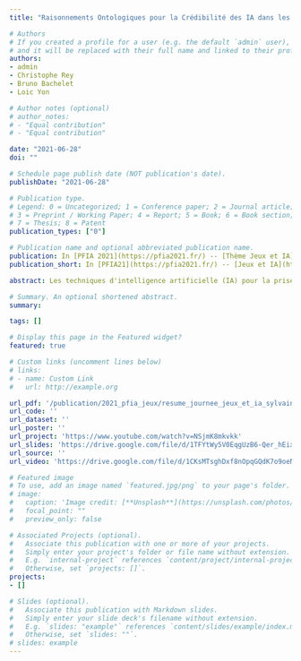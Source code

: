 ```yaml
---
title: "Raisonnements Ontologiques pour la Crédibilité des IA dans les Jeux Vidéo"

# Authors
# If you created a profile for a user (e.g. the default `admin` user), write the username (folder name) here 
# and it will be replaced with their full name and linked to their profile.
authors:
- admin
- Christophe Rey
- Bruno Bachelet
- Loic Yon

# Author notes (optional)
# author_notes:
# - "Equal contribution"
# - "Equal contribution"

date: "2021-06-28"
doi: ""

# Schedule page publish date (NOT publication's date).
publishDate: "2021-06-28"

# Publication type.
# Legend: 0 = Uncategorized; 1 = Conference paper; 2 = Journal article;
# 3 = Preprint / Working Paper; 4 = Report; 5 = Book; 6 = Book section;
# 7 = Thesis; 8 = Patent
publication_types: ["0"]

# Publication name and optional abbreviated publication name.
publication: In [PFIA 2021](https://pfia2021.fr/) -- [Thème Jeux et IA](https://pfia2021.fr/journees/jeux/)
publication_short: In [PFIA21](https://pfia2021.fr/) -- [Jeux et IA](https://pfia2021.fr/journees/jeux/)

abstract: Les techniques d'intelligence artificielle (IA) pour la prise de décision des Personnages Non Joueurs (PNJ) basées sur le raisonnement logique avec des ontologies sont presque absentes de la littérature académique et industrielle sur les jeux. Nous proposons de profiter de la grande expressivité des systèmes à base de règles et de leur potentiel de planification avec un chaînage arrière sur un moteur d'inférence pour développer des plans d'action plus sophistiqués. Nous pensons que la programmation logique, utilisée avec succès dans d'autres domaines, avec l'ajout de la sémantique bien fondée (WFS) ainsi que du cadre Belief-Desire-Intention (BDI), pourrait améliorer la crédibilité parfois insuffisante des PNJ et leurs capacités de raisonnement.

# Summary. An optional shortened abstract.
summary: 

tags: []

# Display this page in the Featured widget?
featured: true

# Custom links (uncomment lines below)
# links:
# - name: Custom Link
#   url: http://example.org

url_pdf: '/publication/2021_pfia_jeux/resume_journee_jeux_et_ia_sylvain_lapeyrade.pdf'
url_code: ''
url_dataset: ''
url_poster: ''
url_project: 'https://www.youtube.com/watch?v=NSjmK8mkvkk'
url_slides: 'https://drive.google.com/file/d/1TFYtWy5V0EqgUzB6-Qer_hEixIN6qw5P'
url_source: ''
url_video: 'https://drive.google.com/file/d/1CKsMTsghDxf8nOpqGQdK7o9oeNyGzH_H'

# Featured image
# To use, add an image named `featured.jpg/png` to your page's folder. 
# image:
#   caption: 'Image credit: [**Unsplash**](https://unsplash.com/photos/pLCdAaMFLTE)'
#   focal_point: ""
#   preview_only: false

# Associated Projects (optional).
#   Associate this publication with one or more of your projects.
#   Simply enter your project's folder or file name without extension.
#   E.g. `internal-project` references `content/project/internal-project/index.md`.
#   Otherwise, set `projects: []`.
projects:
- []

# Slides (optional).
#   Associate this publication with Markdown slides.
#   Simply enter your slide deck's filename without extension.
#   E.g. `slides: "example"` references `content/slides/example/index.md`.
#   Otherwise, set `slides: ""`.
# slides: example
---
```


<!-- {{% callout note %}}
Click the *Cite* button above to demo the feature to enable visitors to import publication metadata into their reference management software.
{{% /callout %}}

{{% callout note %}}
Create your slides in Markdown - click the *Slides* button to check out the example.
{{% /callout %}}

Supplementary notes can be added here, including [code, math, and images](https://wowchemy.com/docs/writing-markdown-latex/). -->
